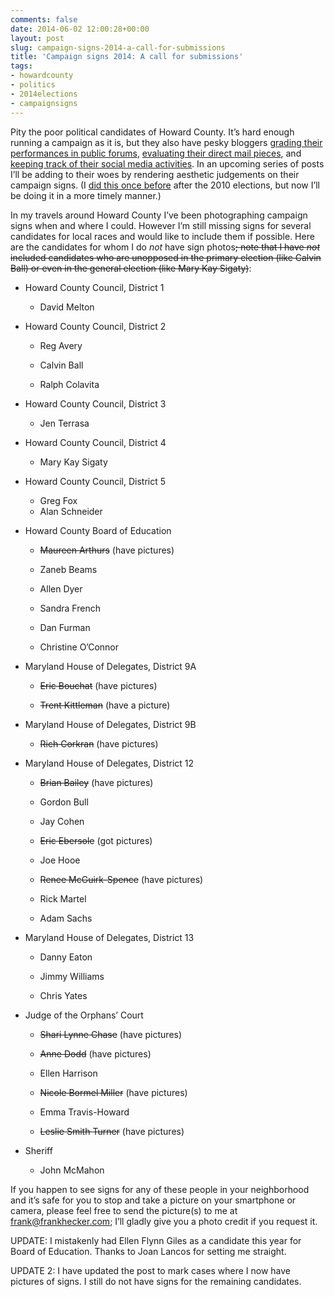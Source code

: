```yaml
---
comments: false
date: 2014-06-02 12:00:28+00:00
layout: post
slug: campaign-signs-2014-a-call-for-submissions
title: 'Campaign signs 2014: A call for submissions'
tags:
- howardcounty
- politics
- 2014elections
- campaignsigns
---
```


Pity the poor political candidates of Howard County. It’s hard enough running a campaign as it is, but they also have pesky bloggers [grading their performances in public forums](http://spartanconsiderations.blogspot.com/2014/05/the-eighth-inningor-whats-in-name.html), [evaluating their direct mail pieces](http://spartanconsiderations.blogspot.com/2014/05/direct-mail-call_31.html), and [keeping track of their social media activities](http://scottesoftware.wordpress.com/2014/02/16/howard-county-council-district-one-race-february-technology-scorecard/). In an upcoming series of posts I’ll be adding to their woes by rendering aesthetic judgements on their campaign signs. (I [did this once before](/2013/06/23/looking-back-at-2010-howard-county-campaign-signs-part-1/) after the 2010 elections, but now I’ll be doing it in a more timely manner.)

In my travels around Howard County I’ve been photographing campaign signs when and where I could. However I’m still missing signs for several candidates for local races and would like to include them if possible. Here are the candidates for whom I do _not_ have sign photos<del>; note that I have _not_ included candidates who are unopposed in the primary election (like Calvin Ball) or even in the general election (like Mary Kay Sigaty)</del>:




  * Howard County Council, District 1
	
    * David Melton
	

  * Howard County Council, District 2
	
    * Reg Avery
    * Calvin Ball

	
    * Ralph Colavita


  * Howard County Council, District 3
	
    * Jen Terrasa


  * Howard County Council, District 4
	
    * Mary Kay Sigaty


  * Howard County Council, District 5
	
    * Greg Fox
    * Alan Schneider


  * Howard County Board of Education
	
    * <del>Maureen Arthurs</del> (have pictures)

	
    * Zaneb Beams

	
    * Allen Dyer

	
    * Sandra French

	
    * Dan Furman

	
    * Christine O’Connor

	
  * Maryland House of Delegates, District 9A
	
    * <del>Eric Bouchat</del> (have pictures)

	
    * <del>Trent Kittleman</del> (have a picture)

	
  * Maryland House of Delegates, District 9B
	
    * <del>Rich Corkran</del> (have pictures)

	
  * Maryland House of Delegates, District 12
	
    * <del>Brian Bailey</del> (have pictures)

	
    * Gordon Bull

	
    * Jay Cohen

	
    * <del>Eric Ebersole</del> (got pictures)

	
    * Joe Hooe

	
    * <del>Renee McGuirk-Spence</del> (have pictures)

	
    * Rick Martel

	
    * Adam Sachs

	
  * Maryland House of Delegates, District 13
	
    * Danny Eaton

	
    * Jimmy Williams

	
    * Chris Yates


  * Judge of the Orphans’ Court

    * <del>Shari Lynne Chase</del> (have pictures)


    * <del>Anne Dodd</del> (have pictures)
    * Ellen Harrison


    * <del>Nicole Bormel Miller</del> (have pictures)
    * Emma Travis-Howard


    * <del>Leslie Smith Turner</del> (have pictures)


  * Sheriff

    * John McMahon


If you happen to see signs for any of these people in your neighborhood and it’s safe for you to stop and take a picture on your smartphone or camera, please feel free to send the picture(s) to me at frank@frankhecker.com; I’ll gladly give you a photo credit if you request it.

UPDATE: I mistakenly had Ellen Flynn Giles as a candidate this year for Board of Education. Thanks to Joan Lancos for setting me straight.

UPDATE 2: I have updated the post to mark cases where I now have pictures of signs. I still do not have signs for the remaining candidates.
